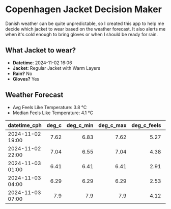 
# Copenhagen Jacket Decision Maker

Danish weather can be quite unpredictable, so I created this app to help me decide which jacket to wear based on the weather forecast. 
It also alerts me when it's cold enough to bring gloves or when I should be ready for rain.

## What Jacket to wear?

- **Datetime**: 2024-11-02 16:06
- **Jacket**: Regular Jacket with Warm Layers
- **Rain?** No
- **Gloves?** Yes

## Weather Forecast
- Avg Feels Like Temperature: 3.8 °C
- Median Feels Like Temperature: 4.1 °C

| datetime_cph     |   deg_c |   deg_c_min |   deg_c_max |   deg_c_feels | weather   | wind   | rain   |
|:-----------------|--------:|------------:|------------:|--------------:|:----------|:-------|:-------|
| 2024-11-02 19:00 |    7.62 |        6.83 |        7.62 |          5.27 | Clouds    | Low    | None   |
| 2024-11-02 22:00 |    7.04 |        6.55 |        7.04 |          4.38 | Clouds    | Low    | None   |
| 2024-11-03 01:00 |    6.41 |        6.41 |        6.41 |          2.91 | Clouds    | High   | None   |
| 2024-11-03 04:00 |    6.29 |        6.29 |        6.29 |          2.53 | Clouds    | High   | None   |
| 2024-11-03 07:00 |    7.9  |        7.9  |        7.9  |          4.12 | Clouds    | High   | None   |
        